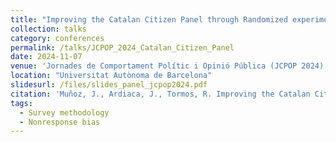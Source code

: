 ```yaml
---
title: "Improving the Catalan Citizen Panel through Randomized experiments and Adaptive Survey Design"
collection: talks
category: conferences
permalink: /talks/JCPOP_2024_Catalan_Citizen_Panel
date: 2024-11-07
venue: 'Jornades de Comportament Polític i Opinió Pública (JCPOP 2024)'
location: "Universitat Autònoma de Barcelona"
slidesurl: /files/slides_panel_jcpop2024.pdf
citation: 'Muñoz, J., Ardiaca, J., Tormos, R. Improving the Catalan Citizen Panel through Randomized experiments and Adaptive Survey Design'
tags:
  - Survey methodology
  - Nonresponse bias
---
```

